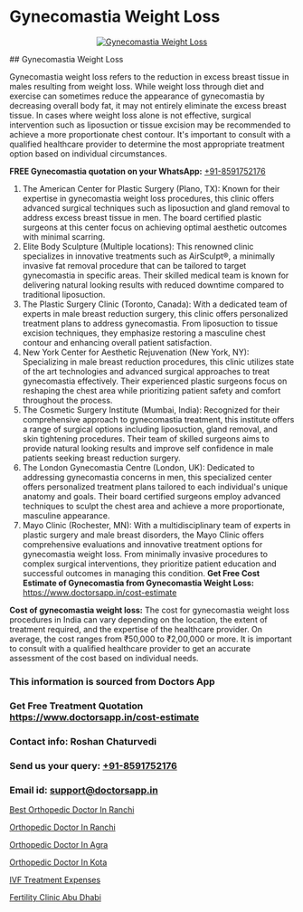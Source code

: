 # Gynecomastia Weight Loss

<p align="center">
  <a href="null">
    <img src="null" alt="Gynecomastia Weight Loss">
  </a>
</p>
## Gynecomastia Weight Loss

Gynecomastia weight loss refers to the reduction in excess breast tissue in males resulting from weight loss. While weight loss through diet and exercise can sometimes reduce the appearance of gynecomastia by decreasing overall body fat, it may not entirely eliminate the excess breast tissue. In cases where weight loss alone is not effective, surgical intervention such as liposuction or tissue excision may be recommended to achieve a more proportionate chest contour. It's important to consult with a qualified healthcare provider to determine the most appropriate treatment option based on individual circumstances.

**FREE Gynecomastia quotation on your WhatsApp:**  [+91-8591752176](https://api.whatsapp.com/send?phone=8591752176)

1) The American Center for Plastic Surgery (Plano, TX): Known for their expertise in gynecomastia weight loss procedures, this clinic offers advanced surgical techniques such as liposuction and gland removal to address excess breast tissue in men. The board certified plastic surgeons at this center focus on achieving optimal aesthetic outcomes with minimal scarring.
2) Elite Body Sculpture (Multiple locations): This renowned clinic specializes in innovative treatments such as AirSculpt®, a minimally invasive fat removal procedure that can be tailored to target gynecomastia in specific areas. Their skilled medical team is known for delivering natural looking results with reduced downtime compared to traditional liposuction.
3) The Plastic Surgery Clinic (Toronto, Canada): With a dedicated team of experts in male breast reduction surgery, this clinic offers personalized treatment plans to address gynecomastia. From liposuction to tissue excision techniques, they emphasize restoring a masculine chest contour and enhancing overall patient satisfaction.
4) New York Center for Aesthetic Rejuvenation (New York, NY): Specializing in male breast reduction procedures, this clinic utilizes state of the art technologies and advanced surgical approaches to treat gynecomastia effectively. Their experienced plastic surgeons focus on reshaping the chest area while prioritizing patient safety and comfort throughout the process.
5) The Cosmetic Surgery Institute (Mumbai, India): Recognized for their comprehensive approach to gynecomastia treatment, this institute offers a range of surgical options including liposuction, gland removal, and skin tightening procedures. Their team of skilled surgeons aims to provide natural looking results and improve self confidence in male patients seeking breast reduction surgery.
6) The London Gynecomastia Centre (London, UK): Dedicated to addressing gynecomastia concerns in men, this specialized center offers personalized treatment plans tailored to each individual's unique anatomy and goals. Their board certified surgeons employ advanced techniques to sculpt the chest area and achieve a more proportionate, masculine appearance.
7) Mayo Clinic (Rochester, MN): With a multidisciplinary team of experts in plastic surgery and male breast disorders, the Mayo Clinic offers comprehensive evaluations and innovative treatment options for gynecomastia weight loss. From minimally invasive procedures to complex surgical interventions, they prioritize patient education and successful outcomes in managing this condition.
**Get Free Cost Estimate of Gynecomastia from Gynecomastia Weight Loss:** https://www.doctorsapp.in/cost-estimate

**Cost of gynecomastia weight loss:**
The cost for gynecomastia weight loss procedures in India can vary depending on the location, the extent of treatment required, and the expertise of the healthcare provider. On average, the cost ranges from ₹50,000 to ₹2,00,000 or more. It is important to consult with a qualified healthcare provider to get an accurate assessment of the cost based on individual needs.

### This information is sourced from Doctors App 
### Get Free Treatment Quotation https://www.doctorsapp.in/cost-estimate
### Contact info: Roshan Chaturvedi 
### Send us your query: [+91-8591752176](https://api.whatsapp.com/send?phone=8591752176) 
### Email id: support@doctorsapp.in

[Best Orthopedic Doctor In Ranchi](https://www.linkedin.com/pulse/best-orthopedic-doctor-ranchi-meniscus-tear-treatment-wmque?trackingId=L4FNbNfFMfRtNyVygwy5Yw%3D%3D&lipi=urn%3Ali%3Apage%3Ad_flagship3_company_admin%3BYMgSyE7iTb6%2BgQ5kQEIvvw%3D%3D)

[Orthopedic Doctor In Ranchi](https://www.linkedin.com/pulse/orthopedic-doctor-ranchi-doctorsapp-khulna-ga69e?trackingId=v5P4mtlFklB1Pj2Q9mxt0g%3D%3D&lipi=urn%3Ali%3Apage%3Ad_flagship3_company_admin%3BEfzsr1%2BmQ6eR1XkJR7MU1A%3D%3D)

[Orthopedic Doctor In Agra](https://medium.com/@vimalrana22/orthopedic-doctor-in-agra-c79d745e6800)

[Orthopedic Doctor In Kota](https://medium.com/@vimalrana22/orthopedic-doctor-in-kota-a6a842de691c)

[IVF Treatment Expenses](https://doctors-apps.github.io/doctorsapp/ivf-treatment-expenses)

[Fertility Clinic Abu Dhabi](https://doctors-apps.github.io/doctorsapp/fertility-clinic-abu-dhabi)

